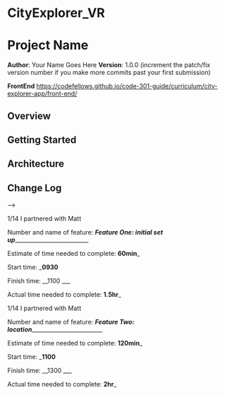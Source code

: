 # CityExplorer_VR


# Project Name

**Author**: Your Name Goes Here
**Version**: 1.0.0 (increment the patch/fix version number if you make more commits past your first submission)

**FrontEnd** https://codefellows.github.io/code-301-guide/curriculum/city-explorer-app/front-end/

## Overview
<!-- Provide a high level overview of what this application is and why you are building it, beyond the fact that it's an assignment for this class. (i.e. What's your problem domain?) -->

## Getting Started
<!-- What are the steps that a user must take in order to build this app on their own machine and get it running? -->

## Architecture
<!-- Provide a detailed description of the application design. What technologies (languages, libraries, etc) you're using, and any other relevant design information. -->

## Change Log
<!-- Use this area to document the iterative changes made to your application as each feature is successfully implemented. Use time stamps. Here's an examples:

01-01-2001 4:59pm - Application now has a fully-functional express server, with a GET route for the location resource.

## Credits and Collaborations
<!-- Give credit (and a link) to other people or resources that helped you build this application. -->
-->


1/14 I partnered with Matt

Number and name of feature: ___Feature One: initial set up_____________________________

Estimate of time needed to complete: __60min___

Start time: ___0930__

Finish time: __1100 ___

Actual time needed to complete: __1.5hr___


1/14 I partnered with Matt

Number and name of feature: ___Feature Two: location____________________________

Estimate of time needed to complete: __120min___

Start time: ___1100__

Finish time: __1300 ___

Actual time needed to complete: __2hr___